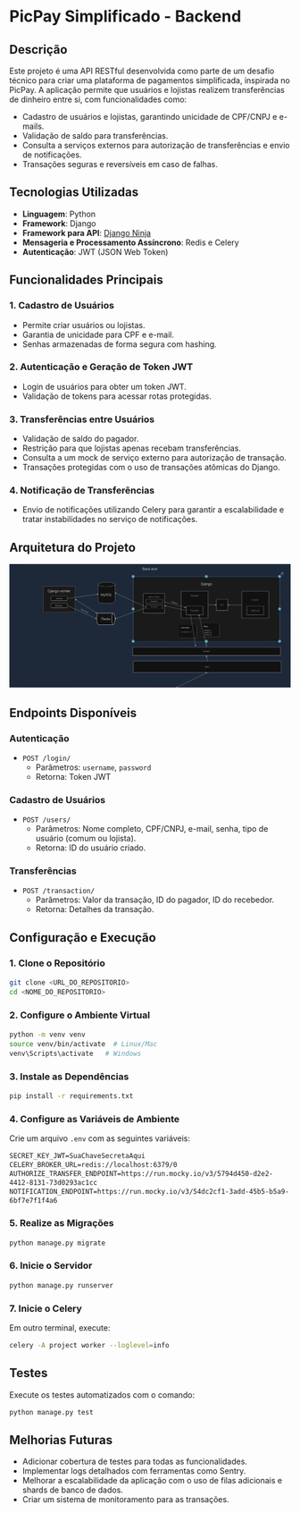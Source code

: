 # PicPay Simplificado - Backend

## Descrição
Este projeto é uma API RESTful desenvolvida como parte de um desafio técnico para criar uma plataforma de pagamentos simplificada, inspirada no PicPay. A aplicação permite que usuários e lojistas realizem transferências de dinheiro entre si, com funcionalidades como:

- Cadastro de usuários e lojistas, garantindo unicidade de CPF/CNPJ e e-mails.
- Validação de saldo para transferências.
- Consulta a serviços externos para autorização de transferências e envio de notificações.
- Transações seguras e reversíveis em caso de falhas.

## Tecnologias Utilizadas
- **Linguagem**: Python
- **Framework**: Django
- **Framework para API**: [Django Ninja](https://django-ninja.rest-framework.com/)
- **Mensageria e Processamento Assíncrono**: Redis e Celery
- **Autenticação**: JWT (JSON Web Token)

## Funcionalidades Principais

### 1. Cadastro de Usuários
- Permite criar usuários ou lojistas.
- Garantia de unicidade para CPF e e-mail.
- Senhas armazenadas de forma segura com hashing.

### 2. Autenticação e Geração de Token JWT
- Login de usuários para obter um token JWT.
- Validação de tokens para acessar rotas protegidas.

### 3. Transferências entre Usuários
- Validação de saldo do pagador.
- Restrição para que lojistas apenas recebam transferências.
- Consulta a um mock de serviço externo para autorização de transação.
- Transações protegidas com o uso de transações atômicas do Django.

### 4. Notificação de Transferências
- Envio de notificações utilizando Celery para garantir a escalabilidade e tratar instabilidades no serviço de notificações.

## Arquitetura do Projeto

![backend](arquiteture.png)

## Endpoints Disponíveis

### **Autenticação**
- `POST /login/`
  - Parâmetros: `username`, `password`
  - Retorna: Token JWT

### **Cadastro de Usuários**
- `POST /users/`
  - Parâmetros: Nome completo, CPF/CNPJ, e-mail, senha, tipo de usuário (comum ou lojista).
  - Retorna: ID do usuário criado.

### **Transferências**
- `POST /transaction/`
  - Parâmetros: Valor da transação, ID do pagador, ID do recebedor.
  - Retorna: Detalhes da transação.

## Configuração e Execução

### 1. Clone o Repositório
```bash
git clone <URL_DO_REPOSITORIO>
cd <NOME_DO_REPOSITORIO>
```

### 2. Configure o Ambiente Virtual
```bash
python -m venv venv
source venv/bin/activate  # Linux/Mac
venv\Scripts\activate   # Windows
```

### 3. Instale as Dependências
```bash
pip install -r requirements.txt
```

### 4. Configure as Variáveis de Ambiente
Crie um arquivo `.env` com as seguintes variáveis:
```env
SECRET_KEY_JWT=SuaChaveSecretaAqui
CELERY_BROKER_URL=redis://localhost:6379/0
AUTHORIZE_TRANSFER_ENDPOINT=https://run.mocky.io/v3/5794d450-d2e2-4412-8131-73d0293ac1cc
NOTIFICATION_ENDPOINT=https://run.mocky.io/v3/54dc2cf1-3add-45b5-b5a9-6bf7e7f1f4a6
```

### 5. Realize as Migrações
```bash
python manage.py migrate
```

### 6. Inicie o Servidor
```bash
python manage.py runserver
```

### 7. Inicie o Celery
Em outro terminal, execute:
```bash
celery -A project worker --loglevel=info
```

## Testes
Execute os testes automatizados com o comando:
```bash
python manage.py test
```

## Melhorias Futuras
- Adicionar cobertura de testes para todas as funcionalidades.
- Implementar logs detalhados com ferramentas como Sentry.
- Melhorar a escalabilidade da aplicação com o uso de filas adicionais e shards de banco de dados.
- Criar um sistema de monitoramento para as transações.


